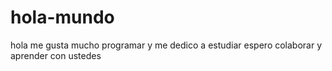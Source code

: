 # hola-mundo
hola me gusta mucho programar y me dedico a estudiar
espero colaborar y aprender con ustedes
